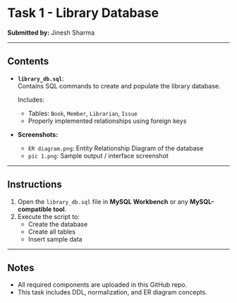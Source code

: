 # Task 1 -  Library Database

**Submitted by:** Jinesh Sharma

---

## Contents

- **`library_db.sql`**:  
  Contains SQL commands to create and populate the library database.

  Includes:
  - Tables: `Book`, `Member`, `Librarian`, `Issue`
  - Properly implemented relationships using foreign keys

- **Screenshots:**
  - `ER diagram.png`: Entity Relationship Diagram of the database
  - `pic 1.png`: Sample output / interface screenshot

---

## Instructions

1. Open the `library_db.sql` file in **MySQL Workbench** or any **MySQL-compatible tool**.
2. Execute the script to:
   - Create the database
   - Create all tables
   - Insert sample data

---

## Notes

- All required components are uploaded in this GitHub repo.
- This task includes DDL, normalization, and ER diagram concepts.
